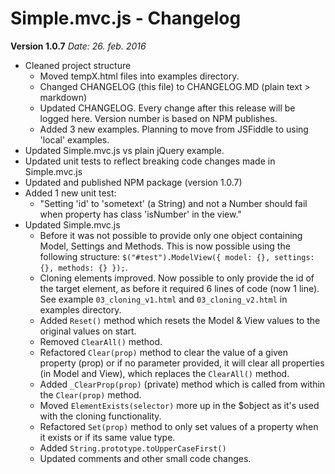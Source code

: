 Simple.mvc.js - Changelog
=========

**Version 1.0.7**
*Date: 26. feb. 2016*

* Cleaned project structure
    * Moved tempX.html files into examples directory.
    * Changed CHANGELOG (this file) to CHANGELOG.MD (plain text > markdown)
    * Updated CHANGELOG. Every change after this release will be logged here. Version number is based on NPM publishes.
    * Added 3 new examples. Planning to move from JSFiddle to using 'local' examples.
* Updated Simple.mvc.js vs plain jQuery example.
* Updated unit tests to reflect breaking code changes made in Simple.mvc.js
* Updated and published NPM package (version 1.0.7)
* Added 1 new unit test:
    * "Setting 'id' to 'sometext' (a String) and not a Number should fail when property has class 'isNumber' in the view."
* Updated Simple.mvc.js
    * Before it was not possible to provide only one object containing Model, Settings and Methods. This is now possible using the following structure: `$("#test").ModelView({ model: {}, settings: {}, methods: {} });`.
    * Cloning elements improved. Now possible to only provide the id of the target element, as before it required 6 lines of code (now 1 line). See example `03_cloning_v1.html` and `03_cloning_v2.html` in examples directory.
    * Added `Reset()` method which resets the Model & View values to the original values on start.
    * Removed `ClearAll()` method.
    * Refactored `Clear(prop)` method to clear the value of a given property (prop) or if no parameter provided, it will clear all properties (in Model and View), which replaces the `ClearAll()` method.
    * Added `_ClearProp(prop)` (private) method which is called from within the `Clear(prop)` method.
    * Moved `ElementExists(selector)` more up in the $object as it's used with the cloning functionality.
    * Refactored `Set(prop)` method to only set values of a property when it exists or if its same value type.
    * Added `String.prototype.toUpperCaseFirst()`
    * Updated comments and other small code changes.